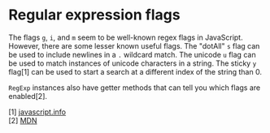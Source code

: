 # Regular expression flags

The flags `g`, `i`, and `m` seem to be well-known regex flags in JavaScript.
However, there are some lesser known useful flags. The "dotAll" `s` flag can be
used to include newlines in a `.` wildcard match. The unicode `u` flag can be
used to match instances of unicode characters in a string. The sticky `y`
flag[1] can be used to start a search at a different index of the string than 0.

`RegExp` instances also have getter methods that can tell you which flags are
enabled[2].

[1] [javascript.info](https://javascript.info/regexp-introduction) <br /> [2]
[MDN](https://developer.mozilla.org/en-US/docs/Web/JavaScript/Reference/Global_Objects/RegExp/dotAll)
